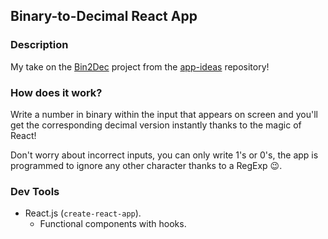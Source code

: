 ## Binary-to-Decimal React App

### Description
My take on the [Bin2Dec](https://github.com/florinpop17/app-ideas/blob/master/Projects/1-Beginner/Bin2Dec-App.md) project from the [app-ideas](https://github.com/florinpop17/app-ideas) repository!

### How does it work?
Write a number in binary within the input that appears on screen and you'll get the corresponding decimal version instantly thanks to the magic of React!

Don't worry about incorrect inputs, you can only write 1's or 0's, the app is programmed to ignore any other character thanks to a RegExp 😉.

### Dev Tools
- React.js (`create-react-app`).
  - Functional components with hooks.